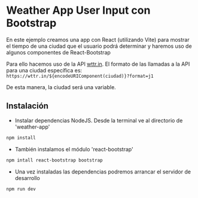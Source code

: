 # Weather App User Input con Bootstrap

En este ejemplo creamos una app con React (utilizando Vite) para mostrar el tiempo de una ciudad que el usuario podrá determinar y haremos uso de algunos componentes de React-Bootstrap

Para ello hacemos uso de la API [wttr.in](https://wttr.in/). El formato de las llamadas a la API para una ciudad específica es:
`https://wttr.in/${encodeURIComponent(ciudad)}?format=j1`

De esta manera, la ciudad será una variable.

## Instalación
- Instalar dependencias NodeJS. Desde la terminal ve al directorio de 'weather-app'
```sh
npm install
```
- También instalamos el módulo 'react-bootstrap'
```sh
npm intall react-bootstrap bootstrap
```

- Una vez instaladas las dependencias podremos arrancar el servidor de desarrollo
```sh
npm run dev
```
